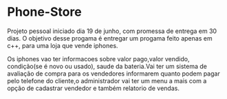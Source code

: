 # Phone-Store


Projeto pessoal iniciado dia 19 de junho, com promessa de entrega em 30 dias.
O objetivo desse progama é entregar um progama feito apenas em c++, para uma loja
que vende iphones.

Os iphones vao ter informacoes sobre valor pago,valor vendido, condição(se é novo ou usado),
saude da bateria.Vai ter um sistema de avaliação de compra para os vendedores informarem quanto
podem pagar pelo telefone do cliente,o administrador vai ter um menu a mais com a opção de cadastrar
vendedor e também relatorio de vendas.
